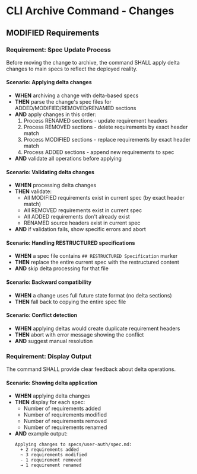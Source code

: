 # CLI Archive Command - Changes

## MODIFIED Requirements

### Requirement: Spec Update Process

Before moving the change to archive, the command SHALL apply delta changes to main specs to reflect the deployed reality.

#### Scenario: Applying delta changes

- **WHEN** archiving a change with delta-based specs
- **THEN** parse the change's spec files for ADDED/MODIFIED/REMOVED/RENAMED sections
- **AND** apply changes in this order:
  1. Process RENAMED sections - update requirement headers
  2. Process REMOVED sections - delete requirements by exact header match
  3. Process MODIFIED sections - replace requirements by exact header match
  4. Process ADDED sections - append new requirements to spec
- **AND** validate all operations before applying

#### Scenario: Validating delta changes

- **WHEN** processing delta changes
- **THEN** validate:
  - All MODIFIED requirements exist in current spec (by exact header match)
  - All REMOVED requirements exist in current spec
  - All ADDED requirements don't already exist
  - RENAMED source headers exist in current spec
- **AND** if validation fails, show specific errors and abort

#### Scenario: Handling RESTRUCTURED specifications

- **WHEN** a spec file contains `## RESTRUCTURED Specification` marker
- **THEN** replace the entire current spec with the restructured content
- **AND** skip delta processing for that file

#### Scenario: Backward compatibility

- **WHEN** a change uses full future state format (no delta sections)
- **THEN** fall back to copying the entire spec file

#### Scenario: Conflict detection

- **WHEN** applying deltas would create duplicate requirement headers
- **THEN** abort with error message showing the conflict
- **AND** suggest manual resolution

### Requirement: Display Output

The command SHALL provide clear feedback about delta operations.

#### Scenario: Showing delta application

- **WHEN** applying delta changes
- **THEN** display for each spec:
  - Number of requirements added
  - Number of requirements modified
  - Number of requirements removed
  - Number of requirements renamed
- **AND** example output:
  ```
  Applying changes to specs/user-auth/spec.md:
    + 2 requirements added
    ~ 3 requirements modified
    - 1 requirement removed
    → 1 requirement renamed
  ```